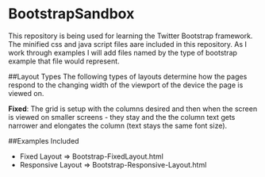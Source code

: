 # BootstrapSandbox
This repository is being used for learning the Twitter Bootstrap framework.  The minified css and java script files aare included
in this repository.  As I work through examples I will add files named by the type of bootstrap example that file would represent.

##Layout Types
The following types of layouts determine how the pages respond to the changing width of the viewport of the device the
page is viewed on.  

__Fixed__: The grid is setup with the columns desired and then when the screen is viewed on smaller screens - they stay and the 
           the column text gets narrower and elongates the column (text stays the same font size).


##Examples Included
+ Fixed Layout      => Bootstrap-FixedLayout.html
+ Responsive Layout => Bootstrap-Responsive-Layout.html
